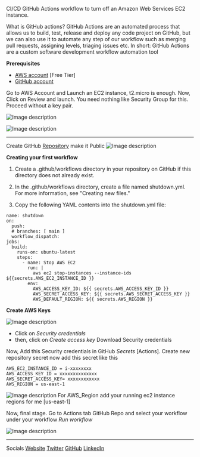 CI/CD GitHub Actions workflow to turn off an Amazon Web Services EC2 instance.

What is GitHub actions?
GitHub Actions are an automated process that allows us to build, test, release and deploy any code project on GitHub, but we can also use it to automate any step of our workflow such as merging pull requests, assigning levels, triaging issues etc. In short: GitHub Actions are a custom software development workflow automation tool

**Prerequisites**

- [AWS account](https://portal.aws.amazon.com/billing/signup?refid=09863622-0e2a-4080-9bba-12d378e294ba&redirect_url=https%3A%2F%2Faws.amazon.com%2Fregistration-confirmation#/start/email) [Free Tier]
- [GitHub account](https://github.com/signup?ref_cta=Sign+up&ref_loc=header+logged+out&ref_page=%2F&source=header-home)


Go to AWS Account and Launch an EC2 instance, t2.micro is enough. Now, Click on Review and launch. You need nothing like Security Group for this. Proceed without a key pair.

![Image description](https://dev-to-uploads.s3.amazonaws.com/uploads/articles/il6af7eb81vxnqegbe9l.png)

![Image description](https://dev-to-uploads.s3.amazonaws.com/uploads/articles/gd7kxqfim4fk1gwd907l.png)

---

Create GitHub [Repository](https://github.com/rishavmehra/GithubActions-EC2) make it Public
![Image description](https://dev-to-uploads.s3.amazonaws.com/uploads/articles/itolqy5aw1fzcyi6thyc.png)

**Creating your first workflow**
1. Create a .github/workflows directory in your repository on GitHub if this directory does not already exist.

2. In the .github/workflows directory, create a file named shutdown.yml. For more information, see "Creating new files."

3. Copy the following YAML contents into the shutdown.yml file:

```
name: shutdown
on:
  push:
  # branches: [ main ]
  workflow_dispatch:
jobs:
  build:
    runs-on: ubuntu-latest
    steps:
      - name: Stop AWS EC2
        run: |
          aws ec2 stop-instances --instance-ids ${{secrets.AWS_EC2_INSTANCE_ID }}
        env:
          AWS_ACCESS_KEY_ID: ${{ secrets.AWS_ACCESS_KEY_ID }}
          AWS_SECRET_ACCESS_KEY: ${{ secrets.AWS_SECRET_ACCESS_KEY }}
          AWS_DEFAULT_REGION: ${{ secrets.AWS_REGION }}
```

**Create AWS Keys**

![Image description](https://dev-to-uploads.s3.amazonaws.com/uploads/articles/ua1kvf1i41v7s8ayjoh6.png)
- Click on _Security credentials_
- then, click on _Create access key_
Download Security credentials

Now, Add this Security credentials in GitHub _Secrets_ 
[Actions]. Create new repository secret now add this secret like this 

```
AWS_EC2_INSTANCE_ID = i-xxxxxxxx
AWS_ACCESS_KEY_ID = xxxxxxxxxxxxxx
AWS_SECRET_ACCESS_KEY= xxxxxxxxxxxx
AWS_REGION = us-east-1
```

![Image description](https://dev-to-uploads.s3.amazonaws.com/uploads/articles/gudjidyo4p1x0v4966g9.png)
For AWS_Region add your running ec2 instance regions for me [us-east-1]

Now, final stage. Go to Actions tab GitHub Repo and select your workflow under your workflow _Run workflow_

![Image description](https://dev-to-uploads.s3.amazonaws.com/uploads/articles/evmvbrhgqwqs0wi1fsg7.png)

---

Socials [Website](https://rishavmehra.ml/) [Twitter](https://twitter.com/Rishavmehraa) [GitHub](https://github.com/rishavmehra) [LinkedIn](https://www.linkedin.com/in/rishavmehra/)


